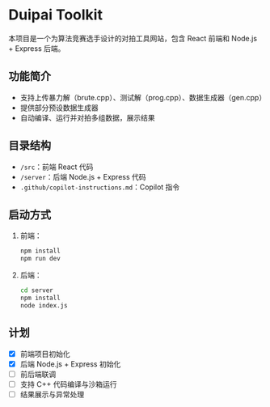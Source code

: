# Duipai Toolkit

本项目是一个为算法竞赛选手设计的对拍工具网站，包含 React 前端和 Node.js + Express 后端。

## 功能简介
- 支持上传暴力解（brute.cpp）、测试解（prog.cpp）、数据生成器（gen.cpp）
- 提供部分预设数据生成器
- 自动编译、运行并对拍多组数据，展示结果

## 目录结构
- `/src`：前端 React 代码
- `/server`：后端 Node.js + Express 代码
- `.github/copilot-instructions.md`：Copilot 指令

## 启动方式
1. 前端：
   ```sh
   npm install
   npm run dev
   ```
2. 后端：
   ```sh
   cd server
   npm install
   node index.js
   ```

## 计划
- [x] 前端项目初始化
- [x] 后端 Node.js + Express 初始化
- [ ] 前后端联调
- [ ] 支持 C++ 代码编译与沙箱运行
- [ ] 结果展示与异常处理
